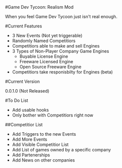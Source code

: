 #Game Dev Tycoon: Realism Mod

When you feel Game Dev Tycoon just isn't real enough.

#Current Features

* 3 New Events (Not yet triggerable)
* Randomly Named Competitiors
* Competitiors able to make and sell Engines
* 3 Types of Non-Player Company Game Engines
  * Buyable License Engine
  * Freeware Licensed Engine
  * Open Source Freeware Engine
* Competitiors take responisbilty for Engines (beta)

#Current Version

0.0.1.0 (Not Released)

#To Do List

* Add usable hooks
* Only bother with Competitiors right now

##Competitior List

* Add Triggers to the new Events
* Add More Events
* Add Visible Competitior List
* Add List of games owned by a specific company
* Add Partenerships
* Add News on other companies
